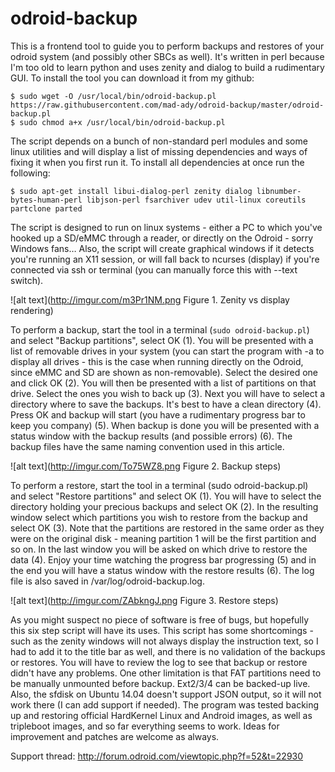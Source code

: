 # odroid-backup

This is a frontend tool to guide you to perform backups and restores of your odroid system (and possibly other SBCs as well). It's written in perl because I'm too old to learn python and uses zenity and dialog to build a rudimentary GUI. To install the tool you can download it from my github:

```
$ sudo wget -O /usr/local/bin/odroid-backup.pl https://raw.githubusercontent.com/mad-ady/odroid-backup/master/odroid-backup.pl 
$ sudo chmod a+x /usr/local/bin/odroid-backup.pl
```

The script depends on a bunch of non-standard perl modules and some linux utilities and will display a list of missing dependencies and ways of fixing it when you first run it. To install all dependencies at once run the following:
```
$ sudo apt-get install libui-dialog-perl zenity dialog libnumber-bytes-human-perl libjson-perl fsarchiver udev util-linux coreutils partclone parted
```
The script is designed to run on linux systems - either a PC to which you've hooked up a SD/eMMC through a reader, or directly on the Odroid - sorry Windows fans… Also, the script will create graphical windows if it detects you're running an X11 session, or will fall back to ncurses (display) if you're connected via ssh or terminal (you can manually force this with --text switch).

![alt text](http://imgur.com/m3Pr1NM.png Figure 1. Zenity vs display rendering)

To perform a backup, start the tool in a terminal (```sudo odroid-backup.pl```) and select "Backup partitions", select OK (1). You will be presented with a list of removable drives in your system (you can start the program with -a to display all drives - this is the case when running directly on the Odroid, since eMMC and SD are shown as non-removable). Select the desired one and click OK (2). You will then be presented with a list of partitions on that drive. Select the ones you wish to back up (3). Next you will have to select a directory where to save the backups. It's best to have a clean directory (4). Press OK and backup will start (you have a rudimentary progress bar to keep you company) (5). When backup is done you will be presented with a status window with the backup results (and possible errors) (6). The backup files have the same naming convention used in this article.

![alt text](http://imgur.com/To75WZ8.png Figure 2. Backup steps)

To perform a restore, start the tool in a terminal (sudo odroid-backup.pl) and select "Restore partitions" and select OK (1). You will have to select the directory holding your precious backups and select OK (2). In the resulting window select which partitions you wish to restore from the backup and select OK (3). Note that the partitions are restored in the same order as they were on the original disk - meaning partition 1 will be the first partition and so on. In the last window you will be asked on which drive to restore the data (4). Enjoy your time watching the progress bar progressing (5) and in the end you will have a status window with the restore results (6). The log file is also saved in /var/log/odroid-backup.log.

![alt text](http://imgur.com/ZAbkngJ.png Figure 3. Restore steps)

As you might suspect no piece of software is free of bugs, but hopefully this six step script will have its uses. This script has some shortcomings - such as the zenity windows will not always display the instruction text, so I had to add it to the title bar as well, and there is no validation of the backups or restores. You will have to review the log to see that backup or restore didn't have any problems. One other limitation is that FAT partitions need to be manually unmounted before backup. Ext2/3/4 can be backed-up live. Also, the sfdisk on Ubuntu 14.04 doesn't support JSON output, so it will not work there (I can add support if needed). The program was tested backing up and restoring official HardKernel Linux and Android images, as well as tripleboot images, and so far everything seems to work. Ideas for improvement and patches are welcome as always.

Support thread: http://forum.odroid.com/viewtopic.php?f=52&t=22930
